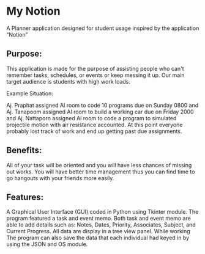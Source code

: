 # My Notion
A Planner application designed for student usage inspired by the application “Notion”

## Purpose:

This application is made for the purpose of assisting people who can't remember tasks, schedules, or events or keep messing it up.
Our main target audience is students with high work loads.

Example Situation: 

Aj. Praphat assigned AI room to code 10 programs due on Sunday 0800 and Aj. Tanapoom assigned AI room to build a working car due on Friday 2000 and Aj. Nattaporn assigned Ai room to code a program to simulated projectile motion with air resistance accounted.
At this point everyone probably lost track of work and end up getting past due assignments.

## Benefits:

All of your task will be oriented and you will have less chances of missing out works. You will have better time management thus you can find time to go hangouts with your friends more easily.

## Features:

A Graphical User Interface (GUI) coded in Python using Tkinter module. The program featured a task and event memo. 
Both task and event memo are able to add details such as: Notes, Dates, Priority, Associates, Subject, and Current Progress. All data are display in a tree view panel. 
While working 
The program can also save the data that each individual had keyed in by using the JSON and OS module.
